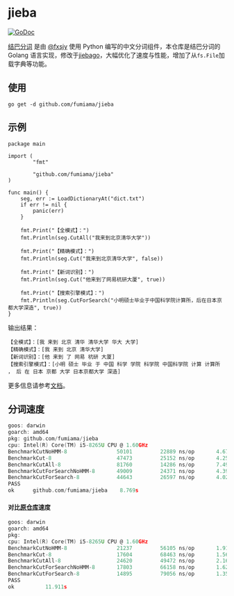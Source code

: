 # jieba

[![GoDoc](https://godoc.org/github.com/fumiama/jieba?status.svg)](https://godoc.org/github.com/fumiama/jieba)

[结巴分词](https://github.com/fxsjy/jieba) 是由 [@fxsjy](https://github.com/fxsjy) 使用 Python 编写的中文分词组件，本仓库是结巴分词的 Golang 语言实现，修改于[jiebago](https://github.com/wangbin/jiebago)，大幅优化了速度与性能，增加了从`fs.File`加载字典等功能。


## 使用

```
go get -d github.com/fumiama/jieba
```

## 示例

```
package main

import (
        "fmt"

        "github.com/fumiama/jieba"
)

func main() {
	seg, err := LoadDictionaryAt("dict.txt")
	if err != nil {
		panic(err)
	}

	fmt.Print("【全模式】：")
	fmt.Println(seg.CutAll("我来到北京清华大学"))

	fmt.Print("【精确模式】：")
	fmt.Println(seg.Cut("我来到北京清华大学", false))

	fmt.Print("【新词识别】：")
	fmt.Println(seg.Cut("他来到了网易杭研大厦", true))

	fmt.Print("【搜索引擎模式】：")
	fmt.Println(seg.CutForSearch("小明硕士毕业于中国科学院计算所，后在日本京都大学深造", true))
}
```
输出结果：

```
【全模式】：[我 来到 北京 清华 清华大学 华大 大学]
【精确模式】：[我 来到 北京 清华大学]
【新词识别】：[他 来到 了 网易 杭研 大厦]
【搜索引擎模式】：[小明 硕士 毕业 于 中国 科学 学院 科学院 中国科学院 计算 计算所 ， 后 在 日本 京都 大学 日本京都大学 深造]
```

更多信息请参考[文档](https://godoc.org/github.com/fumiama/jieba)。

## 分词速度
```c
goos: darwin
goarch: amd64
pkg: github.com/fumiama/jieba
cpu: Intel(R) Core(TM) i5-8265U CPU @ 1.60GHz
BenchmarkCutNoHMM-8            	   50101	     22889 ns/op	   4.67 MB/s	   24492 B/op	     148 allocs/op
BenchmarkCut-8                 	   47473	     25152 ns/op	   4.25 MB/s	   31310 B/op	     185 allocs/op
BenchmarkCutAll-8              	   81760	     14286 ns/op	   7.49 MB/s	   22746 B/op	      75 allocs/op
BenchmarkCutForSearchNoHMM-8   	   49009	     24371 ns/op	   4.39 MB/s	   26421 B/op	     157 allocs/op
BenchmarkCutForSearch-8        	   44643	     26597 ns/op	   4.02 MB/s	   33224 B/op	     194 allocs/op
PASS
ok  	github.com/fumiama/jieba	8.769s
```
#### 对比[原仓库](https://github.com/wangbin/jiebago)速度
```c
goos: darwin
goarch: amd64
pkg: 
cpu: Intel(R) Core(TM) i5-8265U CPU @ 1.60GHz
BenchmarkCutNoHMM-8            	   21237	     56105 ns/op	   1.91 MB/s	   11514 B/op	     133 allocs/op
BenchmarkCut-8                 	   17604	     68463 ns/op	   1.56 MB/s	   13480 B/op	     200 allocs/op
BenchmarkCutAll-8              	   24620	     49472 ns/op	   2.16 MB/s	    7724 B/op	     116 allocs/op
BenchmarkCutForSearchNoHMM-8   	   17803	     66158 ns/op	   1.62 MB/s	   11766 B/op	     143 allocs/op
BenchmarkCutForSearch-8        	   14895	     79056 ns/op	   1.35 MB/s	   13772 B/op	     210 allocs/op
PASS
ok  		11.911s
```
